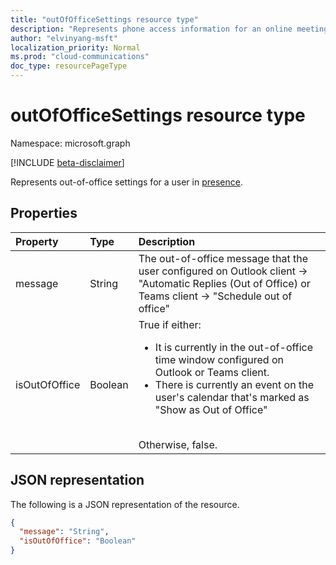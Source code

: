 ```yaml
---
title: "outOfOfficeSettings resource type"
description: "Represents phone access information for an online meeting."
author: "elvinyang-msft"
localization_priority: Normal
ms.prod: "cloud-communications"
doc_type: resourcePageType
---
```


# outOfOfficeSettings resource type

Namespace: microsoft.graph

[!INCLUDE [beta-disclaimer](../../includes/beta-disclaimer.md)]

Represents out-of-office settings for a user in [presence](presence.md).

## Properties

| Property            | Type    | Description                                                                    |
|:--------------------|:--------|:-------------------------------------------------------------------------------|
| message           | String  | The out-of-office message that the user configured on Outlook client -> "Automatic Replies (Out of Office) or Teams client -> "Schedule out of office" |
| isOutOfOffice      | Boolean  | True if either:</br><ul><li>It is currently in the out-of-office time window configured on Outlook or Teams client.</li><li>There is currently an event on the user's calendar that's marked as "Show as Out of Office" </li></ul></br>Otherwise, false. |

## JSON representation

The following is a JSON representation of the resource.

<!-- {
  "blockType": "resource",
  "optionalProperties": [
  ],
  "@odata.type": "microsoft.graph.outOfOfficeSettings"
}-->
```json
{
  "message": "String",
  "isOutOfOffice": "Boolean"
}
```